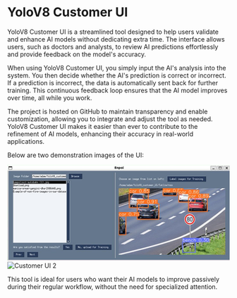# YoloV8 Customer UI

YoloV8 Customer UI is a streamlined tool designed to help users validate and enhance AI models without dedicating extra time. The interface allows users, such as doctors and analysts, to review AI predictions effortlessly and provide feedback on the model's accuracy.

When using YoloV8 Customer UI, you simply input the AI's analysis into the system. You then decide whether the AI's prediction is correct or incorrect. If a prediction is incorrect, the data is automatically sent back for further training. This continuous feedback loop ensures that the AI model improves over time, all while you work.

The project is hosted on GitHub to maintain transparency and enable customization, allowing you to integrate and adjust the tool as needed. YoloV8 Customer UI makes it easier than ever to contribute to the refinement of AI models, enhancing their accuracy in real-world applications.

Below are two demonstration images of the UI:

![Customer UI 1](Customerui_1_(1).png)
![Customer UI 2](Customerui_2_(2).png)

This tool is ideal for users who want their AI models to improve passively during their regular workflow, without the need for specialized attention.
